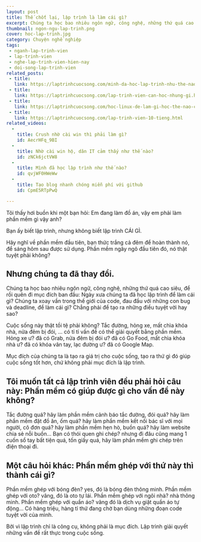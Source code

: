 ```yaml
---
layout: post
title: Thế chốt lại, lập trình là làm cái gì?
excerpt: Chúng ta học bao nhiêu ngôn ngữ, công nghệ, những thứ quá cao siêu, để rồi quên đi mục đích ban đầu, Ngày xưa chúng ta đã học lập trình để làm cái gì?
thumbnail: ngon-ngu-lap-trinh.png
cover: hoc-lap-trinh.jpg
category: Chuyện nghề nghiệp
tags:
 - nganh-lap-trinh-vien
 - lap-trinh-vien
 - nghe-lap-trinh-vien-hien-nay
 - doi-song-lap-trinh-vien
related_posts:
 - title:
   link: https://laptrinhcuocsong.com/minh-da-hoc-lap-trinh-nhu-the-nao.html
 - title:
   link: https://laptrinhcuocsong.com/lap-trinh-vien-can-hoc-nhung-gi.html
 - title:
   link: https://laptrinhcuocsong.com/hoc-linux-de-lam-gi-hoc-the-nao-cho-hieu-qua.html
 - title:
   link: https://laptrinhcuocsong.com/lap-trinh-vien-10-tieng.html
related_videos:
  -
    title: Crush nhờ cài win thì phải làm gì? 
    id: AecrHFq_9BI
  -
    title: Nhờ cài win hộ, dân IT cảm thấy như thế nào? 
    id: zNCk6jctVW8
  -
    title: Mình đã học lập trình như thế nào?
    id: qvjWF0HWeWw
  -
    title: Tạo blog nhanh chóng miễn phí với github
    id: CpmE5RTpPwQ

---
```


Tôi thấy hơi buồn khi một bạn hỏi: Em đang làm đồ án, vậy em phải làm phần mềm gì vậy anh?

Bạn ấy biết lập trình, nhưng không biết lập trình CÁI GÌ.

Hãy nghĩ về phần mềm đầu tiên, bạn thức trắng cả đêm để hoàn thành nó, để sáng hôm sau được sử dụng. Phần mềm ngây ngô đầu tiên đó, nó thật tuyệt phải không?

## Nhưng chúng ta đã thay đổi.

Chúng ta học bao nhiêu ngôn ngữ, công nghệ, những thứ quá cao siêu, để rồi quên đi mục đích ban đầu: Ngày xưa chúng ta đã học lập trình để làm cái gì?
Chúng ta xoay vần trong thế giới của code, đau đầu với những con bug và deadline, để làm cái gì? Chẳng phải để tạo ra những điều tuyệt vời hay sao?

Cuộc sống này thật tồi tệ phải không? Tắc đường, hỏng xe, mất chìa khóa nhà, nửa đêm bị đói, ... có tỉ tỉ vấn đề có thể giải quyết bằng phần mềm. Hỏng xe ư? đã có Grab, nửa đêm bị đói ư? đã có Go Food, mất chìa khóa nhà ư? đã có khóa vân tay, lạc đường ư? đã có Google Map.

Mục đích của chúng ta là tạo ra giá trị cho cuộc sống, tạo ra thứ gì đó giúp cuộc sống tốt hơn, chứ không phải mục đích là lập trình.

## Tôi muốn tất cả lập trình viên đều phải hỏi câu này: Phần mềm có giúp được gì cho vấn đề này không?

Tắc đường quá? hãy làm phần mềm cảnh báo tắc đường, đói quá? hãy làm phần mềm đặt đồ ăn, ốm quá? hãy làm phần mềm kết nối bác sĩ với mọi người, cô đơn quá? hãy làm phần mềm hẹn hò, buồn quá? hãy làm website chia sẻ nỗi buồn... Bạn có thói quen ghi chép? nhưng đi đâu cũng mang 1 cuốn sổ tay bất tiện quá, tốn giấy quá, hãy làm phần mềm ghi chép trên điện thoại đi.

## Một câu hỏi khác: Phần mềm ghép với thứ này thì thành cái gì?

Phần mềm ghép với bóng đèn? yes, đó là bóng đèn thông minh. Phần mềm ghép với oto? vâng, đó là oto tự lái. Phần mềm ghép với ngôi nhà? nhà thông minh. Phần mềm ghép với quần áo? vâng đó là dịch vụ giặt quần áo tự động... Có hàng triệu, hàng tỉ thứ đang chờ bạn dùng những đoạn code tuyệt vời của mình.

Bởi vì lập trình chỉ là công cụ, không phải là mục đích. Lập trình giải quyết những vấn đề rất thực trong cuộc sống.
